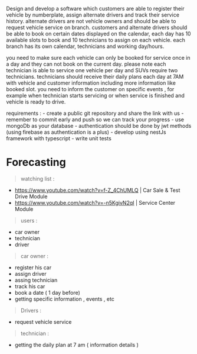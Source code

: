 Design and develop a software which customers are able to register their vehicle by numberplate, assign alternate drivers and track their service history.
alternate drivers are not vehicle owners and should be able to request vehicle service on branch.
customers and alternate drivers should be able to book on certain dates displayed on the calendar, each day has 10 available slots to book and 10 technicians to assign on each vehicle. each branch has its own calendar, technicians and working day/hours.


you need to make sure each vehicle can only be booked for service once in a day and they can not book on the current day.
please note each technician is able to service one vehicle per day and SUVs require two technicians.
technicians should receive their daily plans each day at 7AM with vehicle and customer information including more information like booked slot.
you need to inform the customer on specific events , for example when technician starts servicing or when service is finished and vehicle is ready to drive.

requirements : 
    - create a public git repository and share the link with us
    - remember to commit early and push so we can track your progress
    - use mongoDb as your database
    - authentication should be done by jwt methods (using firebase as authentication is a plus)
    - develop using nestJs framework with typescript
    - write unit tests

# Forecasting

> watching list : 
 - https://www.youtube.com/watch?v=f-Z_4ChUMLQ   |  Car Sale & Test Drive Module
 - https://www.youtube.com/watch?v=-n5KgivN2qI   |  Service Center Module

> users :
 - car owner 
 - technician
 - driver

> car owner : 
 - register his car 
 - assign driver 
 - assing technician
 - track his car
 - book a date ( 1 day before)
 - getting specific information , events , etc
 
> Drivers :
- request vehicle service

> technician :
- getting the daily plan at 7 am  ( information details )

 


